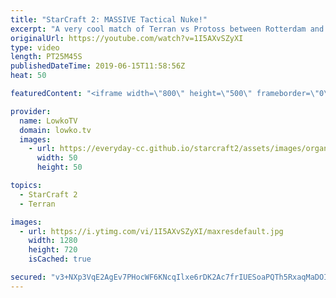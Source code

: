 ```yaml
---
title: "StarCraft 2: MASSIVE Tactical Nuke!"
excerpt: "A very cool match of Terran vs Protoss between Rotterdam and Drunkenboi. Subscribe for more videos: http://lowko.tv/youtube More StarCraft 2: https://youtu.be/EQ_JvXQFDEU  In this game we see the Protoss player focusing on a very cool unit composition. While a lot of Terran players struggle against Charge"
originalUrl: https://youtube.com/watch?v=1I5AXvSZyXI
type: video
length: PT25M45S
publishedDateTime: 2019-06-15T11:58:56Z
heat: 50

featuredContent: "<iframe width=\"800\" height=\"500\" frameborder=\"0\" src=\"https://www.youtube.com/embed/1I5AXvSZyXI\" allow=\"accelerometer; autoplay; encrypted-media; gyroscope; picture-in-picture\" allowfullscreen></iframe>"

provider:
  name: LowkoTV
  domain: lowko.tv
  images:
    - url: https://everyday-cc.github.io/starcraft2/assets/images/organizations/lowko.tv-50x50.jpg
      width: 50
      height: 50

topics:
  - StarCraft 2
  - Terran

images:
  - url: https://i.ytimg.com/vi/1I5AXvSZyXI/maxresdefault.jpg
    width: 1280
    height: 720
    isCached: true

secured: "v3+NXp3VqE2AgEv7PHocWF6KNcqIlxe6rDK2Ac7frIUESoaPQTh5RxaqMaDOIoH5G1ORZyjHJHVYln4Bt9MzfS2X9pfN4QuHM9xfVTi3EOmMmFAaj920XA+GAMWZd9khewzgSxxsiBshFnY3wXMUW2beqejPq1sGlHMxJvrdgvEhJLmTWxhewJoYM55k6J2Li8g831Ok1HUosYxY2KfnfqM4kMlXeu6z2sCetD9cleE9jxiFRY7GJrUF9eLllmSv4b63hwZCtTYzriKRdNWLIJVHEum1tpFF4YDRBwViUlFXHpIMRAAotHtUYLbvo6P9ZlxicBcHNpRYRn83rx8o3KRqdMqEUzbkGLy9Py+JAGCpxrPqwXKebjjnD2yQt3iiNnRleSWqQbXqXi/S/ZUZx951IogzkyUxTxUJBOaLpurSB8JEU9nQJyfKDpiFmUCB;6zDLNSbRt7zmAQDras4s/g=="
---
```


